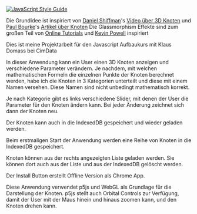 [![JavaScript Style Guide](https://cdn.rawgit.com/standard/standard/master/badge.svg)](https://github.com/standard/standard)

Die Grundidee ist inspiriert von [Daniel Shiffman](https://thecodingtrain.com/)'s [Video über 3D Knoten](https://youtu.be/r6YMKr1X0VA?si=yIIioADU-ZaG7ccO)
und [Paul Bourke](https://paulbourke.net/geometry/)'s [Artikel über Knoten](https://paulbourke.net/geometry/knots/)
Die Glassmorphism Effekte sind zum großen Teil von [Online Tutorials](https://www.youtube.com/playlist?list=PL5e68lK9hEzdn0O-OkMNNKHmP1iU6e6Dj)
und [Kevin Powell](https://www.youtube.com/@KevinPowell) inspiriert

Dies ist meine Projektarbeit für den Javascript Aufbaukurs mit Klaus Domass bei CimData

In dieser Anwendung kann ein User einen 3D Knoten anzeigen und verschiedene Parameter verändern.
Je nachdem, mit welchen mathematischen Formeln die einzelnen Punkte der Knoten berechnet werden,
habe ich die Knoten in 3 Kategorien unterteilt und diese mit einem Namen versehen. Diese Namen
sind nicht unbedingt mathematisch korrekt.

Je nach Kategorie gibt es links verschiedene Slider, mit denen der User die Parameter für den Knoten
ändern kann. Bei jeder Änderung zeichnet sich dann der Knoten neu.

Der Knoten kann auch in die IndexedDB gespeichert und wieder geladen werden.

Beim erstmaligen Start der Anwendung werden eine Reihe von Knoten in die IndexedDB gespeichert.

Knoten können aus der rechts angezeigten Liste geladen werden. Sie können dort auch aus der
Liste und aus der IndexedDB gelöscht werden.

Der Install Button erstellt Offline Version als Chrome App.

Diese Anwendung verwendet p5js und WebGL als Grundlage für die Darstellung der Knoten. p5js
stellt auch Orbital Controls zur Verfügung, damit der User mit der Maus hinein und hinaus zoomen
kann, und den Knoten drehen kann.
